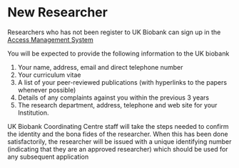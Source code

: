 # New Researcher
Researchers who has not been register to UK Biobank can sign up in the [Access Management System](https://bbams.ndph.ox.ac.uk/ams/)

You will be expected to provide the following information to the UK biobank

1. Your  name, address,  email  and direct  telephone  number
2. Your curriculum vitae
3. A  list  of  your  peer-reviewed  publications  (with  hyperlinks  to  the  papers  whenever possible)
4. Details of any complaints against you within the previous 3 years
5. The research department, address, telephone and web site for your Institution.

UK  Biobank  Coordinating  Centre  staff  will  take  the  steps  needed  to  confirm  the identity  and  the  bona  fides  of  the  researcher.  When  this  has  been  done  satisfactorily,  the researcher will be issued with a unique identifying number (indicating that they are an approved researcher) which should be used for any subsequent application